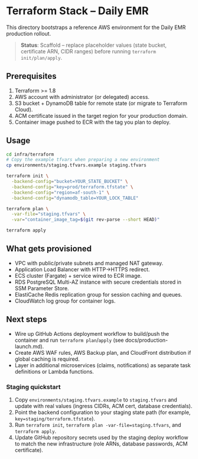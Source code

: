# Terraform Stack – Daily EMR

This directory bootstraps a reference AWS environment for the Daily EMR production rollout.

> **Status**: Scaffold – replace placeholder values (state bucket, certificate ARN, CIDR ranges) before running `terraform init/plan/apply`.

## Prerequisites

1. Terraform >= 1.8
2. AWS account with administrator (or delegated) access.
3. S3 bucket + DynamoDB table for remote state (or migrate to Terraform Cloud).
4. ACM certificate issued in the target region for your production domain.
5. Container image pushed to ECR with the tag you plan to deploy.

## Usage

```bash
cd infra/terraform
# Copy the example tfvars when preparing a new environment
cp environments/staging.tfvars.example staging.tfvars

terraform init \
  -backend-config="bucket=YOUR_STATE_BUCKET" \
  -backend-config="key=prod/terraform.tfstate" \
  -backend-config="region=af-south-1" \
  -backend-config="dynamodb_table=YOUR_LOCK_TABLE"

terraform plan \
  -var-file="staging.tfvars" \
  -var="container_image_tag=$(git rev-parse --short HEAD)"

terraform apply
```

## What gets provisioned

- VPC with public/private subnets and managed NAT gateway.
- Application Load Balancer with HTTP→HTTPS redirect.
- ECS cluster (Fargate) + service wired to ECR image.
- RDS PostgreSQL Multi-AZ instance with secure credentials stored in SSM Parameter Store.
- ElastiCache Redis replication group for session caching and queues.
- CloudWatch log group for container logs.

## Next steps

- Wire up GitHub Actions deployment workflow to build/push the container and run `terraform plan`/`apply` (see docs/production-launch.md).
- Create AWS WAF rules, AWS Backup plan, and CloudFront distribution if global caching is required.
- Layer in additional microservices (claims, notifications) as separate task definitions or Lambda functions.

### Staging quickstart

1. Copy `environments/staging.tfvars.example` to `staging.tfvars` and update with real values (ingress CIDRs, ACM cert, database credentials).
2. Point the backend configuration to your staging state path (for example, `key=staging/terraform.tfstate`).
3. Run `terraform init`, `terraform plan -var-file=staging.tfvars`, and `terraform apply`.
4. Update GitHub repository secrets used by the staging deploy workflow to match the new infrastructure (role ARNs, database passwords, ACM certificate).
